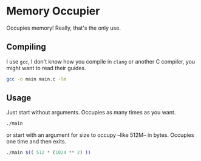 # Memory Occupier

Occupies memory!
Really, that's the only use.

## Compiling

I use `gcc`, I don't know how you compile in `clang` or another C compiler, you might want to read their guides.

```bash
gcc -o main main.c -lm
```

## Usage

Just start without arguments. Occupies as many times as you want.

```bash
./main
```

or start with an argument for size to occupy &ndash;like 512M&ndash; in bytes. Occupies one time and then exits.

```bash
./main $(( 512 * (1024 ** 2) ))
```
